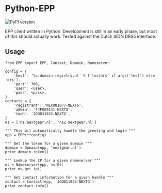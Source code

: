 Python-EPP
==========

[![PyPI version](https://badge.fury.io/py/Python-EPP.png)](http://badge.fury.io/py/Python-EPP)

EPP client written in Python. Development is still in an early phase, but most of this should actually work. Tested against the Dutch SIDN DRS5 interface.

Usage
-----

    from EPP import EPP, Contact, Domain, Nameserver

    config = {
        'host': '%s.domain-registry.nl' % ('testdrs' if args['test'] else 'drs'),
        'port': 700,
        'user': <user>,
        'pass': <pass>,
    }
    contacts = {
        'registrant': 'NEX001077-NEXTG',
        'admin': 'FJF000131-NEXTG',
        'tech': 'JOO011933-NEXTG',
    }
    ns = ['ns.nextgear.nl', 'ns2.nextgear.nl']

    """ This wil automatically handle the greeting and login """
    epp = EPP(**config)

    """ Get the token for a given domain """
    domain = Domain(epp, 'nextgear.nl')
    print domain.token()

    """ Lookup the IP for a given nameserver """
    ns = Nameserver(epp, ns[0])
    print ns.get_ip()

    """ Get contact information for a given handle """
    contact = Contact(epp, 'JOO011933-NEXTG')
    print contact.info()
